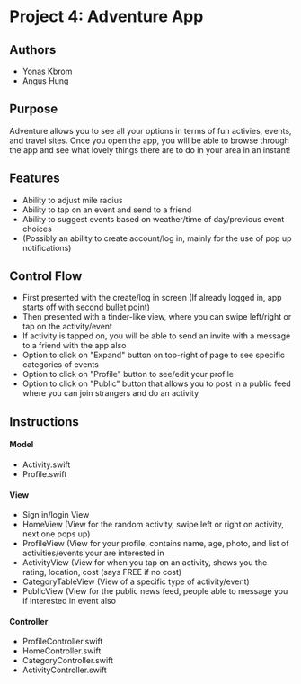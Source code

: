 # Project 4: Adventure App

## Authors
* Yonas Kbrom
* Angus Hung

## Purpose 
Adventure allows you to see all your options in terms of fun activies,
events, and travel sites. Once you open the app, you will be able to browse
through the app and see what lovely things there are to do in your area in an
instant! 

## Features
* Ability to adjust mile radius
* Ability to tap on an event and send to a friend
* Ability to suggest events based on weather/time of day/previous event choices
* (Possibly an ability to create account/log in, mainly for the use of pop up
 notifications) 

## Control Flow
* First presented with the create/log in screen (If already logged in, app 
starts off with second bullet point)
* Then presented with a tinder-like view, where you can swipe left/right 
or tap on the activity/event
* If activity is tapped on, you will be able to send an invite with a 
message to a friend with the app also
* Option to click on "Expand" button on top-right of page to see
specific categories of events
* Option to click on "Profile" button to see/edit your profile
* Option to click on "Public" button that allows you to post in a public
 feed where you can join strangers and do an activity

## Instructions 

#### Model
* Activity.swift
* Profile.swift

#### View
* Sign in/login View
* HomeView (View for the random activity, swipe left or
right on activity, next one pops up)
* ProfileView (View for your profile, contains name, age, photo, and list of
 activities/events your are interested in
* ActivityView (View for when you tap on an activity, shows you the rating,
location, cost (says FREE if no cost)
* CategoryTableView (View of a specific type of activity/event)
* PublicView (View for the public news feed, people able to message you if
 interested in event also

#### Controller
* ProfileController.swift
* HomeController.swift
* CategoryController.swift
* ActivityController.swift
